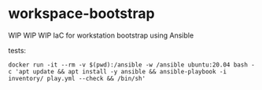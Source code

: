 # workspace-bootstrap
WIP WIP WIP
IaC for workstation bootstrap using Ansible

tests:
```
docker run -it --rm -v $(pwd):/ansible -w /ansible ubuntu:20.04 bash -c 'apt update && apt install -y ansible && ansible-playbook -i inventory/ play.yml --check && /bin/sh'
```

